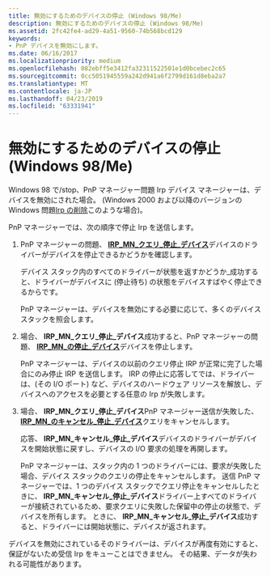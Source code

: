 ```yaml
---
title: 無効にするためのデバイスの停止 (Windows 98/Me)
description: 無効にするためのデバイスの停止 (Windows 98/Me)
ms.assetid: 2fc42fe4-ad29-4a51-9560-74b568bcd129
keywords:
- PnP デバイスを無効にします。
ms.date: 06/16/2017
ms.localizationpriority: medium
ms.openlocfilehash: 082ebff5e3412fa32311522501e1d0bcebec2c65
ms.sourcegitcommit: 0cc5051945559a242d941a6f2799d161d8eba2a7
ms.translationtype: MT
ms.contentlocale: ja-JP
ms.lasthandoff: 04/23/2019
ms.locfileid: "63331941"
---
```

# <a name="stopping-a-device-to-disable-it-windows-98me"></a>無効にするためのデバイスの停止 (Windows 98/Me)





Windows 98 で/stop、PnP マネージャー問題 Irp デバイス マネージャーは、デバイスを無効にされた場合。 (Windows 2000 および以降のバージョンの Windows 問題[Irp の削除](removing-a-device.md)このような場合)。

PnP マネージャーでは、次の順序で停止 Irp を送信します。

1.  PnP マネージャーの問題、 [ **IRP\_MN\_クエリ\_停止\_デバイス**](https://msdn.microsoft.com/library/windows/hardware/ff551725)デバイスのドライバーがデバイスを停止できるかどうかを確認します。

    デバイス スタック内のすべてのドライバーが状態を返すかどうか\_成功すると、ドライバーがデバイスに (停止待ち) の状態をデバイスすばやく停止できるからです。

    PnP マネージャーは、デバイスを無効にする必要に応じて、多くのデバイス スタックを照会します。

2.  場合、 **IRP\_MN\_クエリ\_停止\_デバイス**成功すると、PnP マネージャーの問題、 [ **IRP\_MN\_の停止\_デバイス**](https://msdn.microsoft.com/library/windows/hardware/ff551755)デバイスを停止します。

    PnP マネージャーは、デバイスの以前のクエリ停止 IRP が正常に完了した場合にのみ停止 IRP を送信します。 IRP の停止に応答してでは、ドライバーは、(その I/O ポート) など、デバイスのハードウェア リソースを解放し、デバイスへのアクセスを必要とする任意の Irp が失敗します。

3.  場合、 **IRP\_MN\_クエリ\_停止\_デバイス**PnP マネージャー送信が失敗した、 [ **IRP\_MN\_のキャンセル\_停止\_デバイス**](https://msdn.microsoft.com/library/windows/hardware/ff550826)クエリをキャンセルします。

    応答、 **IRP\_MN\_キャンセル\_停止\_デバイス**デバイスのドライバーがデバイスを開始状態に戻すし、デバイスの I/O 要求の処理を再開します。

    PnP マネージャーは、スタック内の 1 つのドライバーには、要求が失敗した場合、デバイス スタックのクエリの停止をキャンセルします。 送信 PnP マネージャーでは、1 つのデバイス スタックでクエリ停止をキャンセルしたときに、 **IRP\_MN\_キャンセル\_停止\_デバイス**ドライバー上すべてのドライバーが接続されているため、要求クエリに失敗した保留中の停止の状態で、デバイスを所有します。 ときに、 **IRP\_MN\_キャンセル\_停止\_デバイス**成功すると、ドライバーには開始状態に、デバイスが返されます。

デバイスを無効にされているそのドライバーは、デバイスが再度有効にすると、保証がないため受信 Irp をキューことはできません。 その結果、データが失われる可能性があります。

 

 




